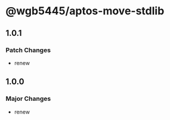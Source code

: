 # @wgb5445/aptos-move-stdlib

## 1.0.1

### Patch Changes

- renew

## 1.0.0

### Major Changes

- renew
